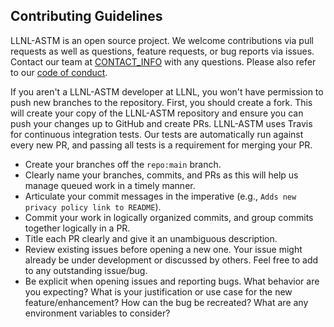 ## Contributing Guidelines

LLNL-ASTM is an open source project. We welcome contributions via pull requests as well as questions, feature requests, or bug reports via issues. Contact our team at [CONTACT_INFO](https://github.com/LLNL/LLNL-ASTM#troubleshooting-feedback-and-questions-may-be-directed-to) with any questions. Please also refer to our [code of conduct]([https://github.com/LLNL/.github/tree/master/community-health/CODE_OF_CONDUCT.md](https://github.com/LLNL/LLNL-ASTM/blob/main/CODE_OF_CONDUCT.md)).

If you aren't a LLNL-ASTM developer at LLNL, you won't have permission to push new branches to the repository. First, you should create a fork. This will create your copy of the LLNL-ASTM repository and ensure you can push your changes up to GitHub and create PRs. LLNL-ASTM uses Travis for continuous integration tests. Our tests are automatically run against every new PR, and passing all tests is a requirement for merging your PR.

* Create your branches off the `repo:main` branch.
* Clearly name your branches, commits, and PRs as this will help us manage queued work in a timely manner.
* Articulate your commit messages in the imperative (e.g., `Adds new privacy policy link to README`).
* Commit your work in logically organized commits, and group commits together logically in a PR.
* Title each PR clearly and give it an unambiguous description.
* Review existing issues before opening a new one. Your issue might already be under development or discussed by others. Feel free to add to any outstanding issue/bug.
* Be explicit when opening issues and reporting bugs. What behavior are you expecting? What is your justification or use case for the new feature/enhancement? How can the bug be recreated? What are any environment variables to consider?
